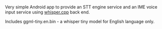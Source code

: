 Very simple Android app to provide an STT engine service and an IME voice input service using [whisper.cpp](https://github.com/ggerganov/whisper.cpp/) back end.

Includes ggml-tiny.en.bin - a whisper tiny model for English language only. 

